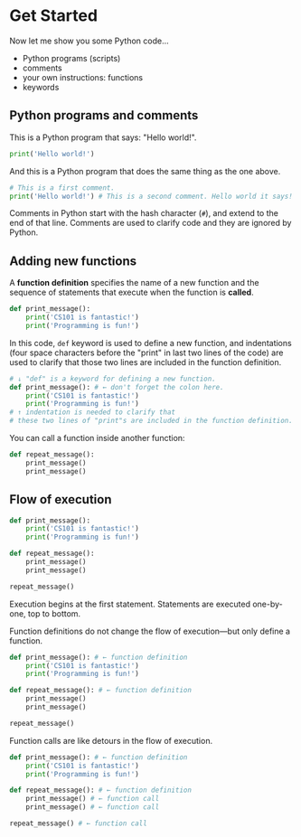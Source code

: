 # Get Started

Now let me show you some Python code...

- Python programs (scripts)
- comments
- your own instructions: functions 
- keywords

## Python programs and comments

This is a Python program that says: "Hello world!".

```python
print('Hello world!')
```

And this is a Python program that does the same thing as the one above. 

```python
# This is a first comment.
print('Hello world!') # This is a second comment. Hello world it says!
```

Comments in Python start with the hash character (`#`), and extend to the end of that line. Comments are used to clarify code and they are ignored by Python.

## Adding new functions

A **function definition** specifies the name of a new function and the sequence of statements that execute when the function is **called**.

```python
def print_message():
    print('CS101 is fantastic!') 
    print('Programming is fun!')
```

In this code, `def` keyword is used to define a new function, and indentations (four space characters before the "print" in last two lines of the code) are used to clarify that those two lines are included in the function definition.

```python
# ↓ "def" is a keyword for defining a new function.
def print_message(): # ← don't forget the colon here.
    print('CS101 is fantastic!') 
    print('Programming is fun!')
# ↑ indentation is needed to clarify that 
# these two lines of "print"s are included in the function definition.
```

You can call a function inside another function:

```python
def repeat_message(): 
    print_message()
    print_message()
```

## Flow of execution

```python
def print_message():
    print('CS101 is fantastic!') 
    print('Programming is fun!')

def repeat_message(): 
    print_message()
    print_message()

repeat_message()
```

Execution begins at the first statement. Statements are executed one-by-one, top to bottom.

Function definitions do not change the flow of execution—but only define a function.

```python
def print_message(): # ← function definition
    print('CS101 is fantastic!') 
    print('Programming is fun!')

def repeat_message(): # ← function definition
    print_message()
    print_message()

repeat_message()
```

Function calls are like detours in the flow of execution.

```python
def print_message(): # ← function definition
    print('CS101 is fantastic!') 
    print('Programming is fun!')

def repeat_message(): # ← function definition
    print_message() # ← function call
    print_message() # ← function call

repeat_message() # ← function call
```